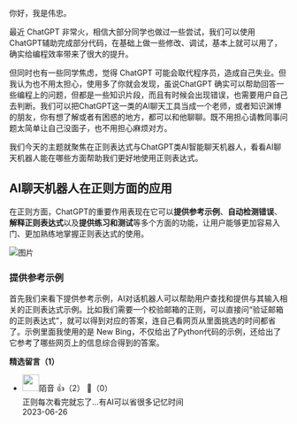 你好，我是伟忠。

最近 ChatGPT 非常火，相信大部分同学也做过一些尝试，我们可以使用 ChatGPT辅助完成部分代码，在基础上做一些修改、调试，基本上就可以用了，确实给编程效率带来了很大的提升。

但同时也有一些同学焦虑，觉得 ChatGPT 可能会取代程序员，造成自己失业。但我认为也不用太担心，使用多了你就会发现，虽说ChatGPT 确实可以帮助回答一些编程上的问题，但都是一些知识片段，而且有时候会出现错误，也需要用户自己去判断。我们可以把ChatGPT这一类的AI聊天工具当成一个老师，或者知识渊博的朋友，你有想了解或者有困惑的地方，都可以和他聊聊。既不用担心请教同事问题太简单让自己没面子，也不用担心麻烦对方。

我们今天的主题就聚焦在正则表达式与ChatGPT类AI智能聊天机器人，看看AI聊天机器人能在哪些方面帮助我们更好地使用正则表达式。

## AI聊天机器人在正则方面的应用

在正则方面，ChatGPT的重要作用表现在它可以**提供参考示例**、**自动检测错误**、**解释正则表达式**以及**提供练习和测试**等多个方面的功能，让用户能够更加容易入门、更加熟练地掌握正则表达式的使用。

![图片](https://static001.geekbang.org/resource/image/a6/5f/a6122439f3e28d2c84b7d0de9ac3cd5f.png?wh=1426x550)

### 提供参考示例

首先我们来看下提供参考示例，AI对话机器人可以帮助用户查找和提供与其输入相关的正则表达式示例。比如我们需要一个校验邮箱的正则，可以直接问“验证邮箱的正则表达式”，就可以得到对应的答案，连自己看网页从里面挑选的时间都省了。示例里面我使用的是 New Bing，不仅给出了Python代码的示例，还给出了它参考了哪些网页上的信息综合得到的答案。
<div><strong>精选留言（1）</strong></div><ul>
<li><img src="https://static001.geekbang.org/account/avatar/00/1a/e8/b1/b2c62429.jpg" width="30px"><span>陌音</span> 👍（2） 💬（0）<div>正则每次看完就忘了…有AI可以省很多记忆时间</div>2023-06-26</li><br/>
</ul>